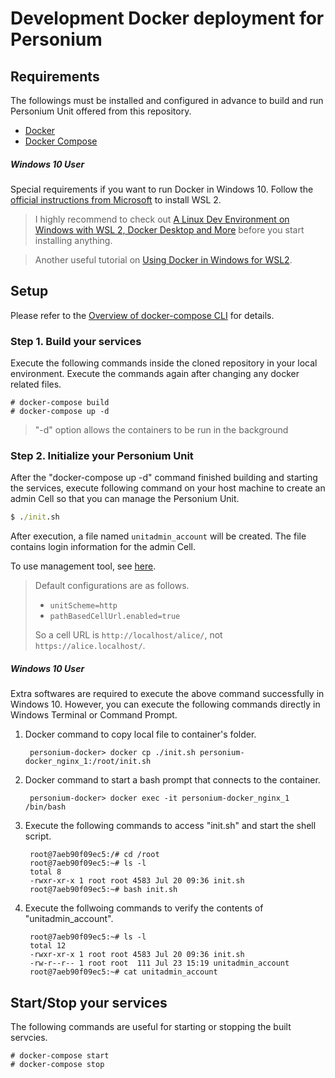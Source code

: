 # Development Docker deployment for Personium

## Requirements

The followings must be installed and configured in advance to build and run Personium Unit offered from this repository.

* [Docker](https://docs.docker.com/get-docker/)
* [Docker Compose](https://docs.docker.com/compose/install/)

##### Windows 10 User  
Special requirements if you want to run Docker in Windows 10. Follow the [official instructions from Microsoft](https://docs.microsoft.com/en-us/windows/wsl/install-win10) to install WSL 2.  
> I highly recommend to check out [A Linux Dev Environment on Windows with WSL 2, Docker Desktop and More](https://nickjanetakis.com/blog/a-linux-dev-environment-on-windows-with-wsl-2-docker-desktop-and-more) before you start installing anything.  

> Another useful tutorial on [Using Docker in Windows for WSL2](https://code.visualstudio.com/blogs/2020/03/02/docker-in-wsl2).  

## Setup  
Please refer to the [Overview of docker-compose CLI](https://docs.docker.com/compose/reference/overview/) for details.  

### Step 1. Build your services  
Execute the following commands inside the cloned repository in your local environment. Execute the commands again after changing any docker related files.  

```console
# docker-compose build
# docker-compose up -d
```
> "-d" option allows the containers to be run in the background   

### Step 2. Initialize your Personium Unit  
After the "docker-compose up -d" command finished building and starting the services, execute following command on your host machine to create an admin Cell so that you can manage the Personium Unit.  

```cmd
$ ./init.sh
```

After execution, a file named `unitadmin_account` will be created.
The file contains login information for the admin Cell.

To use management tool, see [here](https://personium.io/docs/en/next/getting-started/appdev-management-tool/).

> Default configurations are as follows.  
>
> * `unitScheme=http`
> * `pathBasedCellUrl.enabled=true`
>
> So a cell URL is `http://localhost/alice/`, not `https://alice.localhost/`.

##### Windows 10 User  
Extra softwares are required to execute the above command successfully in Windows 10. However, you can execute the following commands directly in Windows Terminal or Command Prompt.  

1. Docker command to copy local file to container's folder.  

        personium-docker> docker cp ./init.sh personium-docker_nginx_1:/root/init.sh  

1. Docker command to start a bash prompt that connects to the container.  

        personium-docker> docker exec -it personium-docker_nginx_1 /bin/bash  

1. Execute the following commands to access "init.sh" and start the shell script.  

        root@7aeb90f09ec5:/# cd /root    
        root@7aeb90f09ec5:~# ls -l    
        total 8    
        -rwxr-xr-x 1 root root 4583 Jul 20 09:36 init.sh    
        root@7aeb90f09ec5:~# bash init.sh    

1. Execute the follwoing commands to verify the contents of "unitadmin_account".  
  
        root@7aeb90f09ec5:~# ls -l  
        total 12  
        -rwxr-xr-x 1 root root 4583 Jul 20 09:36 init.sh  
        -rw-r--r-- 1 root root  111 Jul 23 15:19 unitadmin_account  
        root@7aeb90f09ec5:~# cat unitadmin_account  


## Start/Stop your services  
The following commands are useful for starting or stopping the built servcies.

```console
# docker-compose start
# docker-compose stop
```